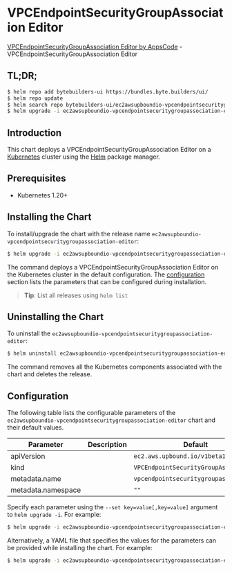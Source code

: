 # VPCEndpointSecurityGroupAssociation Editor

[VPCEndpointSecurityGroupAssociation Editor by AppsCode](https://byte.builders) - VPCEndpointSecurityGroupAssociation Editor

## TL;DR;

```bash
$ helm repo add bytebuilders-ui https://bundles.byte.builders/ui/
$ helm repo update
$ helm search repo bytebuilders-ui/ec2awsupboundio-vpcendpointsecuritygroupassociation-editor --version=v0.4.18
$ helm upgrade -i ec2awsupboundio-vpcendpointsecuritygroupassociation-editor bytebuilders-ui/ec2awsupboundio-vpcendpointsecuritygroupassociation-editor -n default --create-namespace --version=v0.4.18
```

## Introduction

This chart deploys a VPCEndpointSecurityGroupAssociation Editor on a [Kubernetes](http://kubernetes.io) cluster using the [Helm](https://helm.sh) package manager.

## Prerequisites

- Kubernetes 1.20+

## Installing the Chart

To install/upgrade the chart with the release name `ec2awsupboundio-vpcendpointsecuritygroupassociation-editor`:

```bash
$ helm upgrade -i ec2awsupboundio-vpcendpointsecuritygroupassociation-editor bytebuilders-ui/ec2awsupboundio-vpcendpointsecuritygroupassociation-editor -n default --create-namespace --version=v0.4.18
```

The command deploys a VPCEndpointSecurityGroupAssociation Editor on the Kubernetes cluster in the default configuration. The [configuration](#configuration) section lists the parameters that can be configured during installation.

> **Tip**: List all releases using `helm list`

## Uninstalling the Chart

To uninstall the `ec2awsupboundio-vpcendpointsecuritygroupassociation-editor`:

```bash
$ helm uninstall ec2awsupboundio-vpcendpointsecuritygroupassociation-editor -n default
```

The command removes all the Kubernetes components associated with the chart and deletes the release.

## Configuration

The following table lists the configurable parameters of the `ec2awsupboundio-vpcendpointsecuritygroupassociation-editor` chart and their default values.

|     Parameter      | Description |                     Default                      |
|--------------------|-------------|--------------------------------------------------|
| apiVersion         |             | <code>ec2.aws.upbound.io/v1beta1</code>          |
| kind               |             | <code>VPCEndpointSecurityGroupAssociation</code> |
| metadata.name      |             | <code>vpcendpointsecuritygroupassociation</code> |
| metadata.namespace |             | <code>""</code>                                  |


Specify each parameter using the `--set key=value[,key=value]` argument to `helm upgrade -i`. For example:

```bash
$ helm upgrade -i ec2awsupboundio-vpcendpointsecuritygroupassociation-editor bytebuilders-ui/ec2awsupboundio-vpcendpointsecuritygroupassociation-editor -n default --create-namespace --version=v0.4.18 --set apiVersion=ec2.aws.upbound.io/v1beta1
```

Alternatively, a YAML file that specifies the values for the parameters can be provided while
installing the chart. For example:

```bash
$ helm upgrade -i ec2awsupboundio-vpcendpointsecuritygroupassociation-editor bytebuilders-ui/ec2awsupboundio-vpcendpointsecuritygroupassociation-editor -n default --create-namespace --version=v0.4.18 --values values.yaml
```
